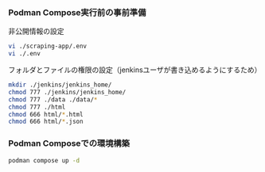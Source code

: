 

### Podman Compose実行前の事前準備

非公開情報の設定

```bash
vi ./scraping-app/.env
vi ./.env
```

フォルダとファイルの権限の設定（jenkinsユーザが書き込めるようにするため）

```bash
mkdir ./jenkins/jenkins_home/
chmod 777 ./jenkins/jenkins_home/
chmod 777 ./data ./data/*
chmod 777 ./html
chmod 666 html/*.html
chmod 666 html/*.json
```

### Podman Composeでの環境構築

```bash
podman compose up -d
```
